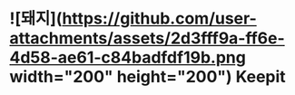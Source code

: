 # ![돼지](https://github.com/user-attachments/assets/2d3fff9a-ff6e-4d58-ae61-c84badfdf19b.png width="200" height="200") Keepit
